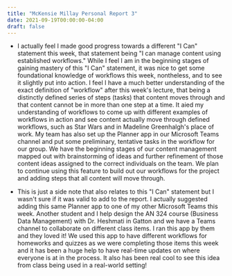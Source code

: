 ```yaml
---
title: "McKensie Millay Personal Report 3"
date: 2021-09-19T00:00:00-04:00
draft: false
---
```



* I actually feel I made good progress towards a different "I Can" statement this week, that statement being "I can manage content using established workflows." 
While I feel I am in the beginning stages of gaining mastery of this "I Can" statement, it was nice to get some foundational knowledge of workflows this week, 
nontheless, and to see it slightly put into action. I feel I have a much better understanding of the exact definition of "workflow" after this week's lecture,
that being a distinctly defined series of steps (tasks) that content moves through and that content cannot be in more than one step at a time. It aied my
understanding of workflows to come up with different examples of workflows in action and see content actually move through defined workflows, such as Star Wars 
and in Madeline Greenhalgh's place of work. My team has also set up the Planner app in our Microsoft Teams channel and put some preliminary, tentative tasks in
the workflow for our group. We have the beginning stages of our content management mapped out with brainstorming of ideas and further refinement of those content 
ideas assigned to the correct individuals on the team. We plan to continue using this feature to build out our workflows for the project and adding steps that 
all content will move through. 

* This is just a side note that also relates to this "I Can" statement but I wasn't sure if it was valid to add to the report. I actually suggested adding this 
same Planner app to one of my other Microsoft Teams this week. Another student and I help design the AN 324 course (Business Data Management) with 
Dr. Heshmati in Gatton and we have a Teams channel to collaborate on different class items. I ran this app by them and they loved it! We used this app to 
have different workflows for homeworks and quizzes as we were completing those items this week and it has been a huge help to have real-time updates on 
where everyone is at in the process. It also has been real cool to see this idea from class being used in a real-world setting!
